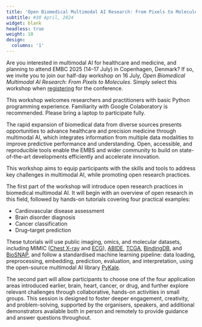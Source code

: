 ```yaml
---
title: 'Open Biomedical Multimodal AI Research: From Pixels to Molecules - EMBC2025 Workshop'
subtitle: #30 April, 2024
widget: blank
headless: true
weight: 10
design:
  columns: '1'
---
```


Are you interested in multimodal AI for healthcare and medicine, and planning to attend EMBC 2025 (14–17 July) in Copenhagen, Denmark?
If so, we invite you to join our half-day workshop on 16 July, *Open Biomedical Multimodal AI Research: From Pixels to Molecules*. Simply select this workshop when [registering](https://embc.embs.org/2025/registration/) for the conference.

This workshop welcomes researchers and practitioners with basic Python programming experience. Familiarity with Google Colaboratory is recommended. Please bring a laptop to participate fully.

The rapid expansion of biomedical data from diverse sources presents opportunities to advance healthcare and precision medicine through multimodal AI, which integrates information from multiple data modalities to improve predictive performance and understanding. Open, accessible, and reproducible tools enable the EMBS and wider community to build on state-of-the-art developments efficiently and accelerate innovation.

This workshop aims to equip participants with the skills and tools to address key challenges in multimodal AI, while promoting open research practices.

The first part of the workshop will introduce open research practices in biomedical multimodal AI. It will begin with an overview of open research in this field, followed by hands-on tutorials covering four practical examples:

- Cardiovascular disease assessment
- Brain disorder diagnosis
- Cancer classification
- Drug–target prediction

These tutorials will use public imaging, omics, and molecular datasets, including MIMIC ([Chest X-ray](https://physionet.org/content/mimic-cxr/2.1.0/) and [ECG](https://physionet.org/content/mimic-iv-ecg/1.0/)), [ABIDE](https://fcon_1000.projects.nitrc.org/indi/abide/abide_I.html), [TCGA](https://www.cancer.gov/ccg/research/genome-sequencing/tcga), [BindingDB](https://www.bindingdb.org/rwd/bind/index.jsp), and [BioSNAP](https://snap.stanford.edu/biodata/), and follow a standardised machine learning pipeline: data loading, preprocessing, embedding, prediction, evaluation, and interpretation, using the open-source multimodal AI library [PyKale](https://github.com/pykale/pykale).

The second part will allow participants to choose one of the four application areas introduced earlier, brain, heart, cancer, or drug, and further explore relevant challenges through collaborative, hands-on activities in small groups. This session is designed to foster deeper engagement, creativity, and problem-solving, supported by the organisers, speakers, and additional demonstrators available both in person and remotely to provide guidance and answer questions throughout.

